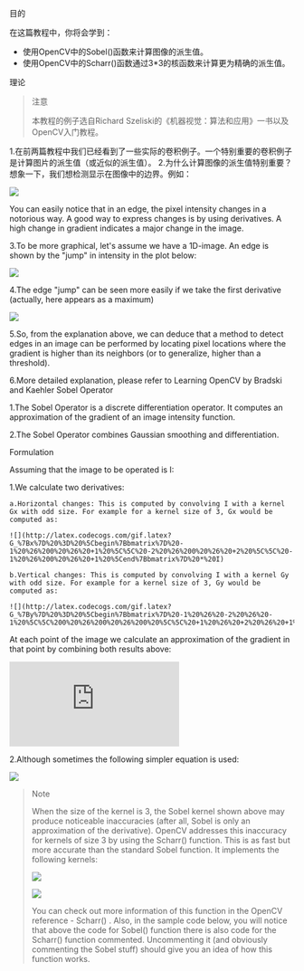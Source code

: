 目的

在这篇教程中，你将会学到：

* 使用OpenCV中的Sobel()函数来计算图像的派生值。
* 使用OpenCV中的Scharr()函数通过3*3的核函数来计算更为精确的派生值。

理论

> 注意
>
> 本教程的例子选自Richard Szeliski的《机器视觉：算法和应用》一书以及OpenCV入门教程。

1.在前两篇教程中我们已经看到了一些实际的卷积例子。一个特别重要的卷积例子是计算图片的派生值（或近似的派生值）。
2.为什么计算图像的派生值特别重要？想象一下，我们想检测显示在图像中的边界。例如：

![](https://docs.opencv.org/4.1.0/Sobel_Derivatives_Tutorial_Theory_0.jpg)

You can easily notice that in an edge, the pixel intensity changes in a notorious way. A good way to express changes is by using derivatives. A high change in gradient indicates a major change in the image.

3.To be more graphical, let's assume we have a 1D-image. An edge is shown by the "jump" in intensity in the plot below:

![](https://docs.opencv.org/4.1.0/Sobel_Derivatives_Tutorial_Theory_Intensity_Function.jpg)

4.The edge "jump" can be seen more easily if we take the first derivative (actually, here appears as a maximum)

![](https://docs.opencv.org/4.1.0/Sobel_Derivatives_Tutorial_Theory_dIntensity_Function.jpg)

5.So, from the explanation above, we can deduce that a method to detect edges in an image can be performed by locating pixel locations where the gradient is higher than its neighbors (or to generalize, higher than a threshold).

6.More detailed explanation, please refer to Learning OpenCV by Bradski and Kaehler
Sobel Operator

1.The Sobel Operator is a discrete differentiation operator. It computes an approximation of the gradient of an image intensity function.

2.The Sobel Operator combines Gaussian smoothing and differentiation.

Formulation

Assuming that the image to be operated is I:

1.We calculate two derivatives:

    a.Horizontal changes: This is computed by convolving I with a kernel Gx with odd size. For example for a kernel size of 3, Gx would be computed as:
    
    ![](http://latex.codecogs.com/gif.latex?G_%7Bx%7D%20%3D%20%5Cbegin%7Bbmatrix%7D%20-1%20%26%200%20%26%20+1%20%5C%5C%20-2%20%26%200%20%26%20+2%20%5C%5C%20-1%20%26%200%20%26%20+1%20%5Cend%7Bbmatrix%7D%20*%20I)

    b.Vertical changes: This is computed by convolving I with a kernel Gy with odd size. For example for a kernel size of 3, Gy would be computed as:
    
    ![](http://latex.codecogs.com/gif.latex?G_%7By%7D%20%3D%20%5Cbegin%7Bbmatrix%7D%20-1%20%26%20-2%20%26%20-1%20%5C%5C%200%20%26%200%20%26%200%20%5C%5C%20+1%20%26%20+2%20%26%20+1%20%5Cend%7Bbmatrix%7D%20*%20I)

At each point of the image we calculate an approximation of the gradient in that point by combining both results above:

![](http://latex.codecogs.com/gif.latex?G%20%3D%20%5Csqrt%7B%20G_%7Bx%7D%5E%7B2%7D%20+%20G_%7By%7D%5E%7B2%7D%20%7D)

2.Although sometimes the following simpler equation is used:

![](http://latex.codecogs.com/gif.download?G%20%3D%20%7CG_%7Bx%7D%7C%20+%20%7CG_%7By%7D%7C)

> Note
> 
> When the size of the kernel is 3, the Sobel kernel shown above may produce noticeable inaccuracies (after all, Sobel is only an approximation of the derivative). OpenCV addresses this inaccuracy for kernels of size 3 by using the Scharr() function. This is as fast but more accurate than the standard Sobel function. It implements the following kernels:
>
> ![](http://latex.codecogs.com/gif.download?G_%7Bx%7D%20%3D%20%5Cbegin%7Bbmatrix%7D%20-3%20%26%200%20%26%20+3%20%5C%5C%20-10%20%26%200%20%26%20+10%20%5C%5C%20-3%20%26%200%20%26%20+3%20%5Cend%7Bbmatrix%7D)
>
> ![](http://latex.codecogs.com/gif.download?G_%7By%7D%20%3D%20%5Cbegin%7Bbmatrix%7D%20-3%20%26%20-10%20%26%20-3%20%5C%5C%200%20%26%200%20%26%200%20%5C%5C%20+3%20%26%20+10%20%26%20+3%20%5Cend%7Bbmatrix%7D)
> 
> You can check out more information of this function in the OpenCV reference - Scharr() . Also, in the sample code below, you will notice that above the code for Sobel() function there is also code for the Scharr() function commented. Uncommenting it (and obviously commenting the Sobel stuff) should give you an idea of how this function works.